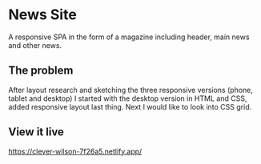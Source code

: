 # News Site

A responsive SPA in the form of a magazine including header, main news and other news. 

## The problem

After layout research and sketching the three responsive versions (phone, tablet and desktop) I started with the desktop version in HTML and CSS, added responsive layout last thing. Next I would like to look into CSS grid.

## View it live
https://clever-wilson-7f26a5.netlify.app/
